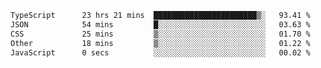 <!--START_SECTION:waka-->

```txt
TypeScript      23 hrs 21 mins  ███████████████████████▒░   93.41 %
JSON            54 mins         █░░░░░░░░░░░░░░░░░░░░░░░░   03.63 %
CSS             25 mins         ▒░░░░░░░░░░░░░░░░░░░░░░░░   01.70 %
Other           18 mins         ▒░░░░░░░░░░░░░░░░░░░░░░░░   01.22 %
JavaScript      0 secs          ░░░░░░░░░░░░░░░░░░░░░░░░░   00.02 %
```

<!--END_SECTION:waka-->
